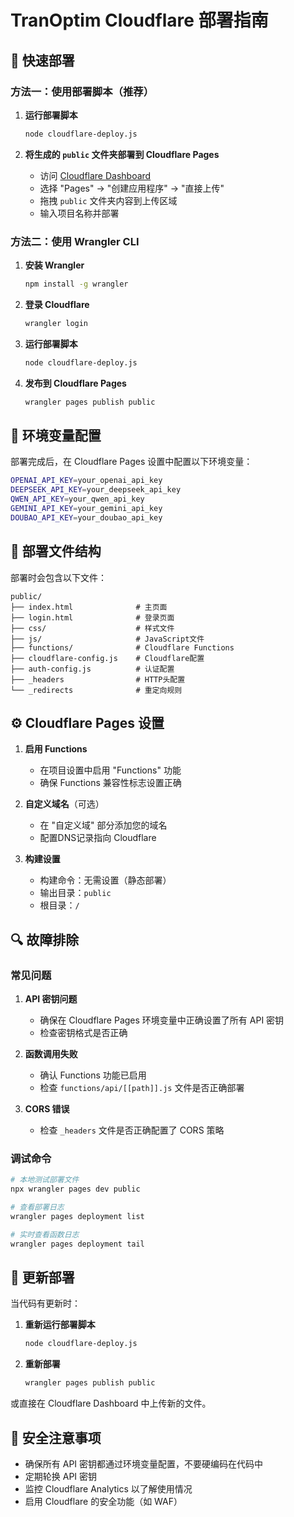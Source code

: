 # TranOptim Cloudflare 部署指南

## 🚀 快速部署

### 方法一：使用部署脚本（推荐）

1. **运行部署脚本**
   ```bash
   node cloudflare-deploy.js
   ```

2. **将生成的 `public` 文件夹部署到 Cloudflare Pages**
   - 访问 [Cloudflare Dashboard](https://dash.cloudflare.com/)
   - 选择 "Pages" → "创建应用程序" → "直接上传"
   - 拖拽 `public` 文件夹内容到上传区域
   - 输入项目名称并部署

### 方法二：使用 Wrangler CLI

1. **安装 Wrangler**
   ```bash
   npm install -g wrangler
   ```

2. **登录 Cloudflare**
   ```bash
   wrangler login
   ```

3. **运行部署脚本**
   ```bash
   node cloudflare-deploy.js
   ```

4. **发布到 Cloudflare Pages**
   ```bash
   wrangler pages publish public
   ```

## 🔧 环境变量配置

部署完成后，在 Cloudflare Pages 设置中配置以下环境变量：

```bash
OPENAI_API_KEY=your_openai_api_key
DEEPSEEK_API_KEY=your_deepseek_api_key  
QWEN_API_KEY=your_qwen_api_key
GEMINI_API_KEY=your_gemini_api_key
DOUBAO_API_KEY=your_doubao_api_key
```

## 📁 部署文件结构

部署时会包含以下文件：

```
public/
├── index.html              # 主页面
├── login.html              # 登录页面
├── css/                    # 样式文件
├── js/                     # JavaScript文件
├── functions/              # Cloudflare Functions
├── cloudflare-config.js    # Cloudflare配置
├── auth-config.js          # 认证配置
├── _headers                # HTTP头配置
└── _redirects              # 重定向规则
```

## ⚙️ Cloudflare Pages 设置

1. **启用 Functions**
   - 在项目设置中启用 "Functions" 功能
   - 确保 Functions 兼容性标志设置正确

2. **自定义域名**（可选）
   - 在 "自定义域" 部分添加您的域名
   - 配置DNS记录指向 Cloudflare

3. **构建设置**
   - 构建命令：无需设置（静态部署）
   - 输出目录：`public`
   - 根目录：`/`

## 🔍 故障排除

### 常见问题

1. **API 密钥问题**
   - 确保在 Cloudflare Pages 环境变量中正确设置了所有 API 密钥
   - 检查密钥格式是否正确

2. **函数调用失败**
   - 确认 Functions 功能已启用
   - 检查 `functions/api/[[path]].js` 文件是否正确部署

3. **CORS 错误**
   - 检查 `_headers` 文件是否正确配置了 CORS 策略

### 调试命令

```bash
# 本地测试部署文件
npx wrangler pages dev public

# 查看部署日志
wrangler pages deployment list

# 实时查看函数日志
wrangler pages deployment tail
```

## 📝 更新部署

当代码有更新时：

1. **重新运行部署脚本**
   ```bash
   node cloudflare-deploy.js
   ```

2. **重新部署**
   ```bash
   wrangler pages publish public
   ```

或直接在 Cloudflare Dashboard 中上传新的文件。

## 🔐 安全注意事项

- 确保所有 API 密钥都通过环境变量配置，不要硬编码在代码中
- 定期轮换 API 密钥
- 监控 Cloudflare Analytics 以了解使用情况
- 启用 Cloudflare 的安全功能（如 WAF） 
